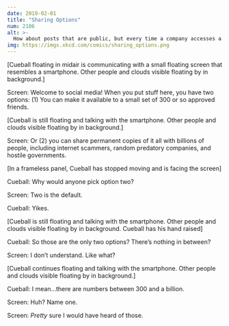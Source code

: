 ```yaml
---
date: 2019-02-01
title: "Sharing Options"
num: 2106
alt: >-
  How about posts that are public, but every time a company accesses a bunch of them, the API makes their CEO’s account click 'like’ on one of them at random so you get a notification.
img: https://imgs.xkcd.com/comics/sharing_options.png
---
```

[Cueball floating in midair is communicating with a small floating screen that resembles a smartphone. Other people and clouds visible floating by in background.]

Screen: Welcome to social media! When you put stuff here, you have two options: (1) You can make it available to a small set of 300 or so approved friends.

[Cueball is still floating and talking with the smartphone. Other people and clouds visible floating by in background.]

Screen: Or (2) you can share permanent copies of it all with billions of people, including internet scammers, random predatory companies, and hostile governments.

[In a frameless panel, Cueball has stopped moving and is facing the screen]

Cueball: Why would anyone pick option two?

Screen: Two is the default.

Cueball: Yikes.

[Cueball is still floating and talking with the smartphone. Other people and clouds visible floating by in background. Cueball has his hand raised]

Cueball: So those are the only two options? There’s nothing in between?

Screen: I don’t understand. Like what?

[Cueball continues floating and talking with the smartphone. Other people and clouds visible floating by in background.]

Cueball: I mean...there are numbers between 300 and a billion.

Screen: Huh? Name one.

Screen: *Pretty* sure I would have heard of those.